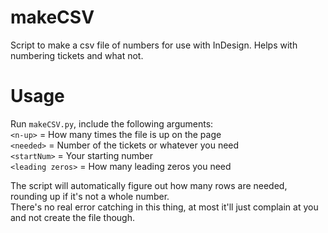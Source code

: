 # makeCSV
Script to make a csv file of numbers for use with InDesign. Helps with numbering tickets and what not.

# Usage
Run `makeCSV.py`, include the following arguments:  
`<n-up>` = How many times the file is up on the page  
`<needed>` = Number of the tickets or whatever you need  
`<startNum>` = Your starting number  
`<leading zeros>` = How many leading zeros you need  

The script will automatically figure out how many rows are needed, rounding up if it's not a whole number.  
There's no real error catching in this thing, at most it'll just complain at you and not create the file though.
